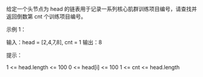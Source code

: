 给定一个头节点为 head 的链表用于记录一系列核心肌群训练项目编号，请查找并返回倒数第 cnt 个训练项目编号。

 

示例 1：

输入：head = [2,4,7,8], cnt = 1
输出：8
 

提示：

1 <= head.length <= 100
0 <= head[i] <= 100
1 <= cnt <= head.length